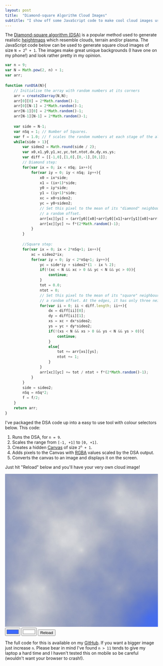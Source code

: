 ```yaml
---
layout: post
title:  "Diamond-square Algorithm Cloud Images"
subtitle: "I show off some JavaScript code to make cool cloud images using the Diamond-square algorithm."
---
```


The <a href="https://en.wikipedia.org/wiki/Diamond-square_algorithm" class="blue-link">Diamond-square algorithm (DSA)</a> is a popular method used to generate realistic <a href="https://en.wikipedia.org/wiki/Heightmap" class="blue-link">heightmaps</a> which resemble clouds, terrain and/or plasma. The JavaScript code below can be used to generate square cloud images of size <code class="highlighter-rouge">N = 2<sup>n</sup> + 1</code>. The images make great unique backgrounds (I have one on my phone!) and look rather pretty in my opinion.

```javascript
var n = 9;
var N = Math.pow(2, n) + 1;
var arr;

function runDSA(N){
    // Initialise the array with random numbers at its corners
    arr = create2Darray(N,N);
    arr[0][0] = 2*Math.random()-1;
    arr[0][N-1] = 2*Math.random()-1;
    arr[N-1][0] = 2*Math.random()-1;
    arr[N-1][N-1] = 2*Math.random()-1;
    
    var side = N-1;
    var nSq = 1; // Number of Squares.
    var f = 1.0; // f scales the random numbers at each stage of the algorithm
    while(side > 1){
        var sideo2 = Math.round(side / 2);
        var x0,x1,y0,y1,xc,yc,tot,ntot,dx,dy,xs,ys;
        var diff = [[-1,0],[1,0],[0,-1],[0,1]];
        // Diamond step:
        for(var ix = 0; ix < nSq; ix++){
            for(var iy = 0; iy < nSq; iy++){
                x0 = ix*side;
                x1 = (ix+1)*side;
                y0 = iy*side;
                y1 = (iy+1)*side;
                xc = x0+sideo2;
                yc = y0+sideo2;
                // Set this pixel to the mean of its "diamond" neighbours plus
                // a random offset.
                arr[xc][yc] = (arr[y0][x0]+arr[y0][x1]+arr[y1][x0]+arr[y1][x1])/4;
                arr[xc][yc] += f*(2*Math.random()-1);
            }
        }
        
        //Square step:
        for(var ix = 0; ix < 2*nSq+1; ix++){
            xc = sideo2*ix;
            for(var iy = 0; iy < 2*nSq+1; iy++){
                yc = side*iy + sideo2*(1 - ix % 2);
                if(!(xc < N && xc > 0 && yc < N && yc > 0)){
                    continue;
                }
                tot = 0.0;
                ntot = 0;
                // Set this pixel to the mean of its "square" neighbours plus
                // a random offset. At the edges, it has only three neighbours.
                for(var ii = 0; ii < diff.length; ii++){
                    dx = diff[ii][0];
                    dy = diff[ii][1];
                    xs = xc + dx*sideo2;
                    ys = yc + dy*sideo2;
                    if(!(xs < N && xs > 0 && ys < N && ys > 0)){
                        continue;
                    }
                    else{
                        tot += arr[xs][ys];
                        ntot += 1;
                    }
                }
                arr[xc][yc] += tot / ntot + f*(2*Math.random()-1);
            }
        }
        side = sideo2;
        nSq = nSq*2;
        f = f/2;
    }
    return arr;
}
```

I've packaged the DSA code up into a easy to use tool with colour selectors below. This code:

1. Runs the DSA, for `n = 9`.
2. Scales the range from `[-1, +1]` to `[0, +1]`.
3. Creates a hidden <a href="https://www.w3schools.com/graphics/canvas_intro.asp" class="blue-link">Canvas</a> of size <code class="highlighter-rouge">2<sup>n</sup> + 1</code>. 
4. Adds pixels to the Canvas with <a href="https://en.wikipedia.org/wiki/RGBA_color_space" class="blue-link">RGBA</a> values scaled by the DSA output.
5. Converts the canvas to an image and displays it on the screen.

Just hit "Reload" below and you'll have your very own cloud image!

<canvas id="myCanvas" style="display: none;"></canvas>
<div id="divImg" style="overflow-x: scroll;"><img src='/assets/images/cloudImage.jpg'></div>
<div>
    <input id="color1" type="color" value="#3c69ff" class="form-control"/>
    <input id="color2" type="color" value="#ffffff" class="form-control"/>
    <button id="reload" class="button">Reload</button>
</div>

The full code for this is available on my <a href="https://github.com/george-pearson" class="blue-link">GitHub</a>. If you want a bigger image just increase `n`. Please bear in mind I've found `n > 11` tends to give my laptop a hard time and I haven't tested this on mobile so be careful (wouldn't want your browser to crash!).

<script src="/assets/scripts/cloud.min.js"></script>